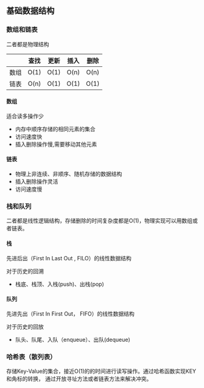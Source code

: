 
## 基础数据结构

### 数组和链表

二者都是物理结构


|      | 查找 | 更新 | 插入 | 删除 |
| :--: | :--: | :--: | :--: | :--: |
| 数组 | O(1) | O(1) | O(n) | O(n) |
| 链表 | O(n) | O(1) | O(1) | O(1) |

#### 数组

适合读多操作少

* 内存中顺序存储的相同元素的集合
* 访问速度快
* 插入删除操作慢,需要移动其他元素

#### 链表

* 物理上非连续、非顺序、随机存储的数据结构
* 插入删除操作灵活
* 访问速度慢


### 栈和队列

二者都是线性逻辑结构，存储删除的时间复杂度都是O(1)，物理实现可以用数组或者链表。

#### 栈
先进后出（First In Last Out , FILO）的线性数据结构

对于历史的回溯
* 栈底、栈顶、入栈(push)、出栈(pop)

#### 队列

先进先出（First In First Out， FIFO）的线性数据结构

对于历史的回放
* 队头、队尾、入队（enqueue）、出队(dequeue)


### 哈希表（散列表）

存储Key-Value的集合，接近O(1)的的时间进行读写操作。通过哈希函数实现KEY和角标的转换，
通过开放寻址方法或者链表方法来解决冲突。
